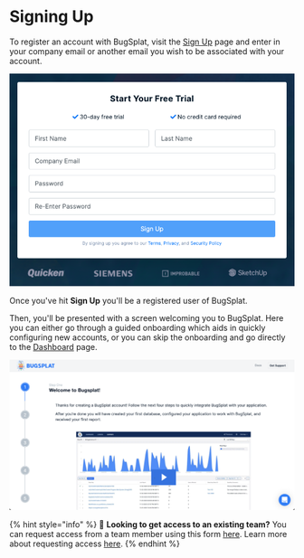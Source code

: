 # Signing Up

To register an account with BugSplat, visit the [Sign Up](https://app.bugsplat.com/v2/sign-up) page and enter in your company email or another email you wish to be associated with your account.

![](<../../.gitbook/assets/Screen Shot 2021-08-24 at 9.55.33 AM.png>)

Once you've hit **Sign Up** you'll be a registered user of BugSplat.

Then, you'll be presented with a screen welcoming you to BugSplat. Here you can either go through a guided onboarding which aids in quickly configuring new accounts, or you can skip the onboarding and go directly to the [Dashboard](../development/using-the-app.md#dashboard) page.

![](../../.gitbook/assets/welcome-to-bugsplat.png)

{% hint style="info" %}
🤝 **Looking to get access to an existing team?** You can request access from a team member using this form [here](https://app.bugsplat.com/v2/sign-up/team-access). Learn more about requesting access [here](../../administration/introduction/requesting-access-to-your-teams-accounts.md).
{% endhint %}
